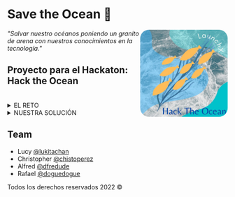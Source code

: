# Save the Ocean 🐋

<img align='right' src="./shared/img/logohto.jpeg" alt="Save the Ocean" width="200" style="border-radius: 10%;"/>

_"Salvar nuestro océanos poniendo un granito de arena con nuestros conocimientos en la tecnología."_

## Proyecto para el Hackaton: Hack the Ocean

<br>

<details>
<summary>  EL RETO </summary>

Elaborar un proyecto web (fullstack) que de solución escalable y ágil a una problemática relacionada con los océanos, utilizando, las tecnologías, marcos de trabajo y metodologías revisadas en Launch X.

Los ejes del hackathon que pueden seleccionar para desarrollar una solución son:
* **Especies en peligro de extensión.**
* ~~Contaminación (acidificación, derrames petroleros, etcétera).~~
* ~~Cuidado y preservación de especies marinas.~~
* ~~Sobrepesca~~
</details>

<details>

<br>

<summary>  NUESTRA SOLUCIÓN </summary>
Se elabora un proyecto con conciencia, con una visión de nuestro mundo, de nuestros océanos, que nos permite voltear a ver un problema y darle la atención necesaria.

<br>

Este proyecto revisa las especies en peligro de extinción a nivel mundial, mediante una API especializada que conforma la _Red List IUCN (International Union for Conservation of Nature)_ Unión Internacional para la Conservación de la Naturaleza.

<br>

Nuestra solución a este problema es que una vez identificada la amenaza canalizar y fortalecer mediante las organizaciones:

- Protección y Conservación Pelágica AC [Pelagic Life](http://www.pelagiclife.org/)
- Fondo Mundial para la naturaleza [WFF](https://www.wwf.org.mx/)
- La Asociación Mexicana de Hábitats para la Interacción y Protección de Mamíferos Marinos [AMHMAR](http://www.amhmar.org.mx/)
- Oceana [Oceana](https://mx.oceana.org/)

<br> 

| Contenido | Link |
|:---:|:---:|
|Front-End |  <a href="https://chistoperez.github.io/HackTheOcean/" target="_blank"><img src="https://img.shields.io/badge/🔗link-FRONT_END-red?style=for-the-badge"></a> |
|Back-End| <a href="https://azure.com/savetheocean-be" target="_blank"><img src="https://img.shields.io/badge/🔗link-BACK_END-green?style=for-the-badge"></a> |
|API | <a href="https://documenter.getpostman.com/view/9844241/Uyxhoo1m" target="_blank"><img src="https://img.shields.io/badge/🔗link-API-blue?style=for-the-badge"></a> |

### Documentación

<details>
<summary>  Diagrama de la solución </summary>
<br>
<img src="./shared/img/bosquejo.png" alt="Diagrama" width="500"/>

</details>

<details>
<summary>  Diseño </summary>
<br>
<img src="./shared/img/hero.png" alt="Landing Page" width="500"/>

</details>

<details>
<summary>  Innovación </summary>

* Uso de mapas globales
* Consulta de coordenadas geográficas
* Consulta de API especializada en animales en peligro de extinción
</details>

<details>
<summary>  Complejidad Técnica </summary>

* Front-End: ![React](https://img.shields.io/badge/react-%2320232a.svg?style=flat-square&logo=react&logoColor=%2361DAFB)
* Back-End: ![NodeJS](https://img.shields.io/badge/node.js-6DA55F?style=flat-square&logo=node.js&logoColor=white)
* Base de Datos: ![MongoDB](https://img.shields.io/badge/MongoDB-%234ea94b.svg?style=flat-square&logo=mongodb&logoColor=white)
</details>

<details>
<summary>  Escalabilidad </summary>

* Proyecto modularizado en React
* Controlador de servicios REST con NodeJS
* Almacenamiento de información en base de datos NoSQL Mongo DB
</details>

</details>


## Team
* Lucy [@lukitachan](https://github.com/lukitachan)
* Christopher [@chistoperez](https://github.com/chistoperez)
* Alfred [@dfredude](https://github.com/dfredude)
* Rafael [@doguedogue](https://github.com/doguedogue)

Todos los derechos reservados 2022 &copy;
